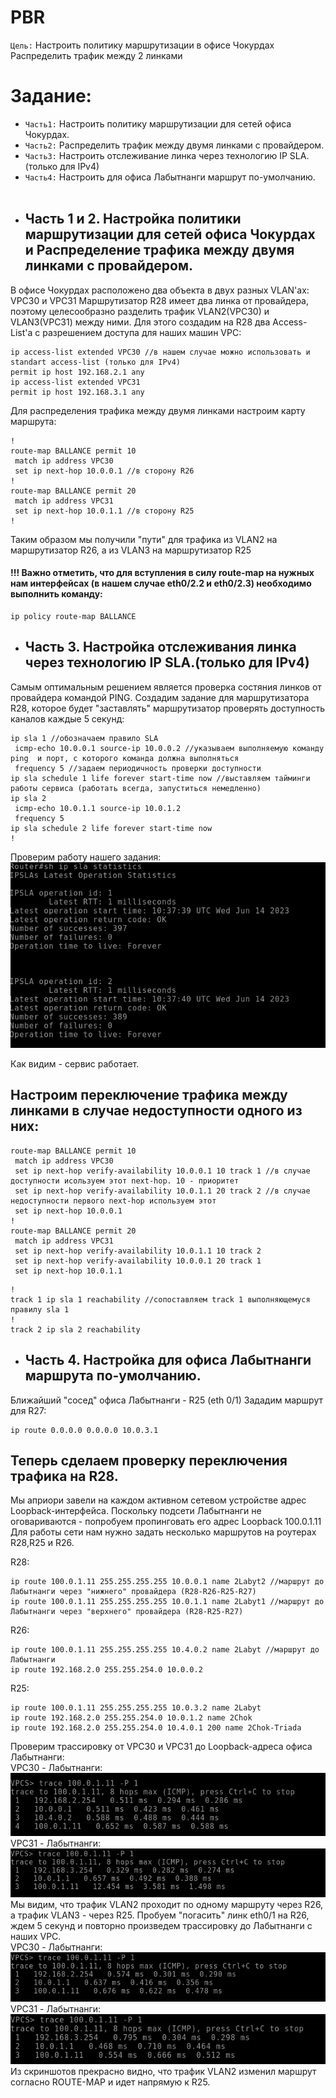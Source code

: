 # PBR
`Цель:`
Настроить политику маршрутизации в офисе Чокурдах
Распределить трафик между 2 линками

# Задание:
- `Часть1:` Настроить политику маршрутизации для сетей офиса Чокурдах.
- `Часть2:` Распределить трафик между двумя линками с провайдером.
- `Часть3:` Настроить отслеживание линка через технологию IP SLA.(только для IPv4)
- `Часть4:` Настроить для офиса Лабытнанги маршрут по-умолчанию.
<br><br>
- ## Часть 1 и 2. Настройка политики маршрутизации для сетей офиса Чокурдах и Распределение трафика между двумя линками с провайдером.

В офисе Чокурдах расположено два объекта в двух разных VLAN'ах: VPC30 и VPC31
Маршрутизатор  R28 имеет два линка от провайдера, поэтому целесообразно разделить трафик VLAN2(VPC30) и VLAN3(VPС31) между ними.
Для этого создадим на R28 два Access-List'а с разрешением доступа для наших машин VPC:
 ~~~
ip access-list extended VPC30 //в нашем случае можно использовать и standart access-list (только для IPv4)
 permit ip host 192.168.2.1 any
ip access-list extended VPC31
 permit ip host 192.168.3.1 any
 ~~~
Для распределения трафика между двумя линками настроим карту маршрута:
~~~
!
route-map BALLANCE permit 10 
 match ip address VPC30
 set ip next-hop 10.0.0.1 //в сторону R26
!
route-map BALLANCE permit 20
 match ip address VPC31
 set ip next-hop 10.0.1.1 //в сторону R25
!
~~~
Таким образом мы получили "пути" для трафика из VLAN2 на маршрутизатор R26, а из VLAN3 на маршрутизатор R25

#### !!! Важно отметить, что для вступления в силу route-map на нужных нам интерфейсах  (в нашем случае eth0/2.2 и eth0/2.3) необходимо выполнить команду:
~~~
ip policy route-map BALLANCE
~~~

- ## Часть 3. Настройка отслеживания линка через технологию IP SLA.(только для IPv4)

Самым оптимальным решением является проверка состяния линков от провайдера командой PING. 
Создадим задание для маршрутизатора R28, которое будет "заставлять" маршрутизатор проверять доступность каналов каждые 5 секунд:

~~~
ip sla 1 //обозначаем правило SLA
 icmp-echo 10.0.0.1 source-ip 10.0.0.2 //указываем выполняемую команду  ping  и порт, с которого команда должна выполняться
 frequency 5 //задаем периодичность проверки доступности
ip sla schedule 1 life forever start-time now //выставляем тайминги работы сервиса (работать всегда, запуститься немедленно)
ip sla 2
 icmp-echo 10.0.1.1 source-ip 10.0.1.2
 frequency 5
ip sla schedule 2 life forever start-time now
!
~~~
Проверим работу нашего задания: <br>
![](https://github.com/Samurai1135/otus-network-engeneer/blob/4de5fb53ce74a350d14e038d26c05e56d9d30a0c/Lab-05/Screenshots/stat.png)

Как видим - сервис работает.

## Настроим переключение трафика между линками в случае недоступности одного из них:
~~~
route-map BALLANCE permit 10
 match ip address VPC30
 set ip next-hop verify-availability 10.0.0.1 10 track 1 //в случае доступности исользуем этот next-hop. 10 - приоритет
 set ip next-hop verify-availability 10.0.1.1 20 track 2 //в случае недоступности первого next-hop используем этот
 set ip next-hop 10.0.0.1
!
route-map BALLANCE permit 20
 match ip address VPC31
 set ip next-hop verify-availability 10.0.1.1 10 track 2
 set ip next-hop verify-availability 10.0.0.1 20 track 1
 set ip next-hop 10.0.1.1
~~~
~~~
!
track 1 ip sla 1 reachability //сопоставляем track 1 выполняющемуся правилу sla 1
!
track 2 ip sla 2 reachability
~~~

- ## Часть 4. Настройка для офиса Лабытнанги маршрута по-умолчанию.

Ближайший "сосед" офиса Лабытнанги - R25 (eth 0/1)
Зададим маршрут для R27:
~~~
ip route 0.0.0.0 0.0.0.0 10.0.3.1
~~~
## Теперь сделаем проверку переключения трафика на R28.
Мы априори завели на каждом активном сетевом устройстве адрес Loopback-интерфейса. Поскольку подсети Лабытнанги не оговариваются - попробуем пропинговать его адрес Loopback 100.0.1.11
Для работы сети нам нужно задать несколько маршрутов на роутерах R28,R25 и R26.

R28:
~~~
ip route 100.0.1.11 255.255.255.255 10.0.0.1 name 2Labyt2 //маршрут до Лабытнанги через "нижнего" провайдера (R28-R26-R25-R27)
ip route 100.0.1.11 255.255.255.255 10.0.1.1 name 2Labyt1 //маршрут до Лабытнанги через "верхнего" провайдера (R28-R25-R27)
~~~
R26:
~~~
ip route 100.0.1.11 255.255.255.255 10.4.0.2 name 2Labyt //маршрут до Лабытнанги
ip route 192.168.2.0 255.255.254.0 10.0.0.2
~~~
R25:
~~~
ip route 100.0.1.11 255.255.255.255 10.0.3.2 name 2Labyt
ip route 192.168.2.0 255.255.254.0 10.0.1.2 name 2Chok
ip route 192.168.2.0 255.255.254.0 10.4.0.1 200 name 2Chok-Triada
~~~
Проверим трассировку от VPC30 и VPC31 до Loopback-адреса офиса Лабытнанги:
<br>
VPC30 - Лабытнанги:<br>
![](https://github.com/Samurai1135/otus-network-engeneer/blob/5dd284f103f2c40a526c2d3b5afc7fef8de54268/Lab-05/Screenshots/VPC30%20trace1.png)<br>
VPC31 - Лабытнанги:<br>
![](https://github.com/Samurai1135/otus-network-engeneer/blob/5dd284f103f2c40a526c2d3b5afc7fef8de54268/Lab-05/Screenshots/VPC31%20trace1.png)
<br>
Мы видим, что трафик VLAN2 проходит по одному маршруту через R26, а трафик VLAN3 - через R25.
Пробуем "погасить" линк eth0/1 на R26, ждем 5 секунд и повторно произведем трассировку до Лабытнанги с наших VPC. <br>
VPC30 - Лабытнанги:<br>
![](https://github.com/Samurai1135/otus-network-engeneer/blob/ddb1446049702c0afd19497e5eb5c15b7c34866e/Lab-05/Screenshots/VPC30%20trace2.png) <br>
VPC31 - Лабытнанги:<br>
![](https://github.com/Samurai1135/otus-network-engeneer/blob/ddb1446049702c0afd19497e5eb5c15b7c34866e/Lab-05/Screenshots/VPC31trace2.png)<br>
Из скриншотов прекрасно видно, что трафик VLAN2 изменил маршрут согласно ROUTE-MAP и идет напрямую к R25.
